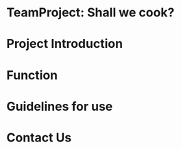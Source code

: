 # TeamProject: Shall we cook?

# Project Introduction

# Function

# Guidelines for use

# Contact Us
